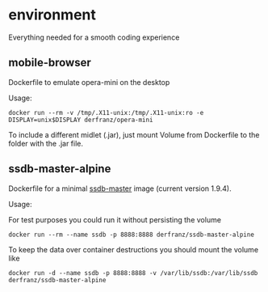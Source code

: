 # environment
Everything needed for a smooth coding experience

## mobile-browser
Dockerfile to emulate opera-mini on the desktop

Usage:

```docker run --rm -v /tmp/.X11-unix:/tmp/.X11-unix:ro -e DISPLAY=unix$DISPLAY derfranz/opera-mini```

To include a different midlet (.jar), just mount Volume from Dockerfile to the folder with the .jar file.

## ssdb-master-alpine
Dockerfile for a minimal [ssdb-master](http://ssdb.io/) image (current version 1.9.4).

Usage:

For test purposes you could run it without persisting the volume

```docker run --rm --name ssdb -p 8888:8888 derfranz/ssdb-master-alpine ```

To keep the data over container destructions you should mount the volume like

```docker run -d --name ssdb -p 8888:8888 -v /var/lib/ssdb:/var/lib/ssdb derfranz/ssdb-master-alpine ```

